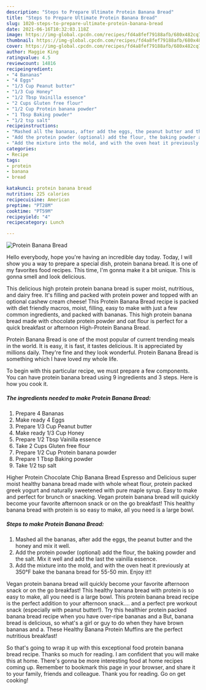 ```yaml
---
description: "Steps to Prepare Ultimate Protein Banana Bread"
title: "Steps to Prepare Ultimate Protein Banana Bread"
slug: 1020-steps-to-prepare-ultimate-protein-banana-bread
date: 2021-06-16T10:32:03.118Z
image: https://img-global.cpcdn.com/recipes/fd4a8fef79188afb/680x482cq70/protein-banana-bread-recipe-main-photo.jpg
thumbnail: https://img-global.cpcdn.com/recipes/fd4a8fef79188afb/680x482cq70/protein-banana-bread-recipe-main-photo.jpg
cover: https://img-global.cpcdn.com/recipes/fd4a8fef79188afb/680x482cq70/protein-banana-bread-recipe-main-photo.jpg
author: Maggie King
ratingvalue: 4.5
reviewcount: 14816
recipeingredient:
- "4 Bananas"
- "4 Eggs"
- "1/3 Cup Peanut butter"
- "1/3 Cup Honey"
- "1/2 Tbsp Vainilla essence"
- "2 Cups Gluten free flour"
- "1/2 Cup Protein banana powder"
- "1 Tbsp Baking powder"
- "1/2 tsp salt"
recipeinstructions:
- "Mashed all the bananas, after add the eggs, the peanut butter and the honey and mix it well."
- "Add the protein powder (optional) add the flour, the baking powder and the salt. Mix it well and add the last the vainilla essence."
- "Add the mixture into the mold, and with the oven heat it previously at 350°F bake the banana bread for 55-50 min. Enjoy it!!"
categories:
- Recipe
tags:
- protein
- banana
- bread

katakunci: protein banana bread 
nutrition: 225 calories
recipecuisine: American
preptime: "PT28M"
cooktime: "PT59M"
recipeyield: "4"
recipecategory: Lunch

---
```



![Protein Banana Bread](https://img-global.cpcdn.com/recipes/fd4a8fef79188afb/680x482cq70/protein-banana-bread-recipe-main-photo.jpg)

Hello everybody, hope you're having an incredible day today. Today, I will show you a way to prepare a special dish, protein banana bread. It is one of my favorites food recipes. This time, I'm gonna make it a bit unique. This is gonna smell and look delicious.

This delicious high protein protein banana bread is super moist, nutritious, and dairy free. It&#39;s filling and packed with protein power and topped with an optional cashew cream cheese! This Protein Banana Bread recipe is packed with diet friendly macros, moist, filling, easy to make with just a few common ingredients, and packed with bananas. This high protein banana bread made with chocolate protein powder and oat flour is perfect for a quick breakfast or afternoon High-Protein Banana Bread.

Protein Banana Bread is one of the most popular of current trending meals in the world. It is easy, it is fast, it tastes delicious. It is appreciated by millions daily. They're fine and they look wonderful. Protein Banana Bread is something which I have loved my whole life.


To begin with this particular recipe, we must prepare a few components. You can have protein banana bread using 9 ingredients and 3 steps. Here is how you cook it.

<!--inarticleads1-->

##### The ingredients needed to make Protein Banana Bread:

1. Prepare 4 Bananas
1. Make ready 4 Eggs
1. Prepare 1/3 Cup Peanut butter
1. Make ready 1/3 Cup Honey
1. Prepare 1/2 Tbsp Vainilla essence
1. Take 2 Cups Gluten free flour
1. Prepare 1/2 Cup Protein banana powder
1. Prepare 1 Tbsp Baking powder
1. Take 1/2 tsp salt


Higher Protein Chocolate Chip Banana Bread Espresso and Delicious super moist healthy banana bread made with whole wheat flour, protein packed greek yogurt and naturally sweetened with pure maple syrup. Easy to make and perfect for brunch or snacking. Vegan protein banana bread will quickly become your favorite afternoon snack or on the go breakfast! This healthy banana bread with protein is so easy to make, all you need is a large bowl. 

<!--inarticleads2-->

##### Steps to make Protein Banana Bread:

1. Mashed all the bananas, after add the eggs, the peanut butter and the honey and mix it well.
1. Add the protein powder (optional) add the flour, the baking powder and the salt. Mix it well and add the last the vainilla essence.
1. Add the mixture into the mold, and with the oven heat it previously at 350°F bake the banana bread for 55-50 min. Enjoy it!!


Vegan protein banana bread will quickly become your favorite afternoon snack or on the go breakfast! This healthy banana bread with protein is so easy to make, all you need is a large bowl. This protein banana bread recipe is the perfect addition to your afternoon snack…. and a perfect pre workout snack (especially with peanut butter!). Try this healthier protein packed banana bread recipe when you have over-ripe bananas and a But, banana bread is delicious, so what&#39;s a girl or guy to do when they have brown bananas and a. These Healthy Banana Protein Muffins are the perfect nutritious breakfast! 

So that's going to wrap it up with this exceptional food protein banana bread recipe. Thanks so much for reading. I am confident that you will make this at home. There's gonna be more interesting food at home recipes coming up. Remember to bookmark this page in your browser, and share it to your family, friends and colleague. Thank you for reading. Go on get cooking!
